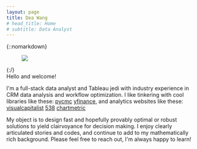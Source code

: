 ```yaml
---
layout: page
title: Dea Wang
# head_title: Home
# subtitle: Data Analyst
---
```


<div class="pretty-links">

{::nomarkdown} 
<figure class="site-profile">
    <img src="{{ site.baseurl }}/assets/img/profile.jpg">
</figure>
{:/}

<div class="lead lead-about">
Hello and welcome! <br> 

I'm a full-stack data analyst and Tableau jedi with industry experience in CRM data analysis and workflow optimization. I like tinkering with cool libraries like these: [pycmc](https://pypi.org/project/pycmc/) [yfinance](https://pypi.org/project/yfinance/), and analytics websites like these: [visualcapitalist](https://www.visualcapitalist.com) [538](fivethirtyeight.com) [chartmetric](https://www.chartmetric.com/)

My object is to design fast and hopefully provably optimal or robust solutions to yield clairvoyance for decision making. I enjoy clearly articulated stories and codes, and continue to add to my mathematically rich background. Please feel free to reach out, I'm always happy to learn!
</div>


</div>
